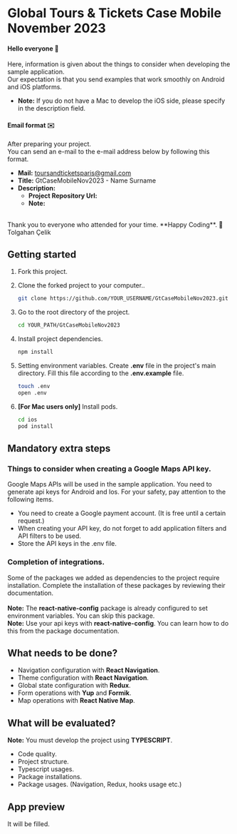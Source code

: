 # Global Tours & Tickets Case Mobile November 2023

#### **Hello everyone** 👋
Here, information is given about the things to consider when developing the sample application.<br/>
Our expectation is that you send examples that work smoothly on Android and iOS platforms.<br/>

- **Note:** If you do not have a Mac to develop the iOS side, please specify in the description field.<br/>

#### **Email format** ✉️
After preparing your project.<br/>
You can send an e-mail to the e-mail address below by following this format.<br/>

- **Mail:** toursandticketsparis@gmail.com
- **Title:** GtCaseMobileNov2023 - Name Surname
- **Description:**
    - **Project Repository Url:**
    - **Note:**

<br/>
Thank you to everyone who attended for your time. **Happy Coding**. 🎈 <br/>
Tolgahan Çelik<br/>

## Getting started
1. Fork this project.<br/>
2. Clone the forked project to your computer..<br/>
   ```bash
   git clone https://github.com/YOUR_USERNAME/GtCaseMobileNov2023.git
   ```

3. Go to the root directory of the project.<br/>
   ```bash
   cd YOUR_PATH/GtCaseMobileNov2023
   ```

4. Install project dependencies.<br/>
   ```bash
   npm install
   ```

5. Setting environment variables. Create **.env** file in the project's main directory. Fill this file according to the **.env.example** file.<br/>
   ```bash
   touch .env
   open .env
   ```

6. **[For Mac users only]** Install pods.<br/>
   ```bash
   cd ios
   pod install
   ```


## Mandatory extra steps

### Things to consider when creating a Google Maps API key.
Google Maps APIs will be used in the sample application. You need to generate api keys for Android and Ios. For your safety, pay attention to the following items.<br/>

- You need to create a Google payment account. (It is free until a certain request.)
- When creating your API key, do not forget to add application filters and API filters to be used.
- Store the API keys in the .env file.

### Completion of integrations.
Some of the packages we added as dependencies to the project require installation. Complete the installation of these packages by reviewing their documentation.<br/><br/>
**Note:** The **react-native-config** package is already configured to set environment variables. You can skip this package.<br/>
**Note:** Use your api keys with **react-native-config**. You can learn how to do this from the package documentation.<br/>


## What needs to be done?
- Navigation configuration with **React Navigation**.
- Theme configuration with **React Navigation**.
- Global state configuration with **Redux**.
- Form operations with **Yup** and **Formik**.
- Map operations with **React Native Map**.


## What will be evaluated?
**Note:** You must develop the project using **TYPESCRIPT**.<br/>

- Code quality.
- Project structure.
- Typescript usages.
- Package installations.
- Package usages. (Navigation, Redux, hooks usage etc.)

## App preview
It will be filled.
